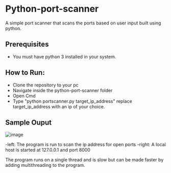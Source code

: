 # Python-port-scanner
A simple port scanner that scans the ports based on user input built using python.

## Prerequisites
- You must have python 3 installed in your system. 

## How to Run:
- Clone the repository to your pc
- Navigate inside the python-port-scanner folder 
- Open Cmd
- Type "python portscanner.py target_ip_address"
  replace target_ip_address with an ip of your choice.
  
## Sample Ouput
![image](https://user-images.githubusercontent.com/74109263/145900072-91a1022a-f2bf-4015-b1d3-0f3fb46f2245.png)

-left: The program is run to scan the ip address for open ports
-right: A local host is started at 127.0.0.1 and port 8000

The program runs on a single thread and is slow but can be made faster by adding multithreading to the program.
